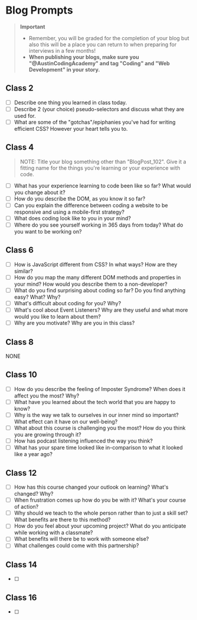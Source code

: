 # Blog Prompts

  > **Important**
  > - Remember, you will be graded for the completion of your blog but also this will be a place you can return to when preparing for interviews in a few months!
  > - **When publishing your blogs, make sure you "@AustinCodingAcademy" and tag "Coding" and "Web Development" in your story.**

## Class 2

- [ ] Describe one thing you learned in class today.
- [ ] Describe 2 (your choice) pseudo-selectors and discuss what they are used for.
- [ ] What are some of the "gotchas"/epiphanies you've had for writing efficient CSS? However your heart tells you to.

## Class 4

  > NOTE: Title your blog something other than "BlogPost_102". Give it a fitting name for the things you're learning or your experience with code.

- [ ] What has your experience learning to code been like so far? What would you change about it?
- [ ] How do you describe the DOM, as you know it so far?
- [ ] Can you explain the difference between coding a website to be responsive and using a mobile-first strategy?
- [ ] What does coding look like to you in your mind?
- [ ] Where do you see yourself working in 365 days from today? What do you want to be working on?

## Class 6

- [ ] How is JavaScript different from CSS? In what ways? How are they similar?
- [ ] How do you map the many different DOM methods and properties in your mind? How would you describe them to a non-developer?
- [ ] What do you find surprising about coding so far? Do you find anything easy? What? Why?
- [ ] What's difficult about coding for you? Why?
- [ ] What's cool about Event Listeners? Why are they useful and what more would you like to learn about them?
- [ ] Why are you motivate? Why are you in this class?

## Class 8

NONE

## Class 10

- [ ] How do you describe the feeling of Imposter Syndrome? When does it affect you the most? Why?
- [ ] What have you learned about the tech world that you are happy to know?
- [ ] Why is the way we talk to ourselves in our inner mind so important? What effect can it have on our well-being?
- [ ] What about this course is challenging you the most? How do you think you are growing through it?
- [ ] How has podcast listening influenced the way you think?
- [ ] What has your spare time looked like in-comparison to what it looked like a year ago?

## Class 12

- [ ] How has this course changed your outlook on learning? What's changed? Why?
- [ ] When frustration comes up how do you be with it? What's your course of action?
- [ ] Why should we teach to the whole person rather than to just a skill set? What benefits are there to this method?
- [ ] How do you feel about your upcoming project? What do you anticipate while working with a classmate?
- [ ] What benefits will there be to work with someone else?
- [ ] What challenges could come with this partnership?

## Class 14

- [ ]

## Class 16

- [ ]